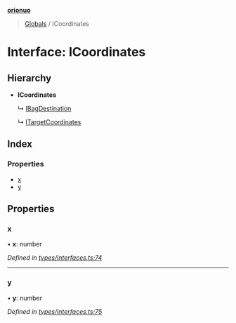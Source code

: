 **[orionuo](../README.md)**

> [Globals](../globals.md) / ICoordinates

# Interface: ICoordinates

## Hierarchy

* **ICoordinates**

  ↳ [IBagDestination](ibagdestination.md)

  ↳ [ITargetCoordinates](itargetcoordinates.md)

## Index

### Properties

* [x](icoordinates.md#x)
* [y](icoordinates.md#y)

## Properties

### x

•  **x**: number

*Defined in [types/interfaces.ts:74](https://github.com/msviha/orionuo/blob/ff1a9e9/src/types/interfaces.ts#L74)*

___

### y

•  **y**: number

*Defined in [types/interfaces.ts:75](https://github.com/msviha/orionuo/blob/ff1a9e9/src/types/interfaces.ts#L75)*
